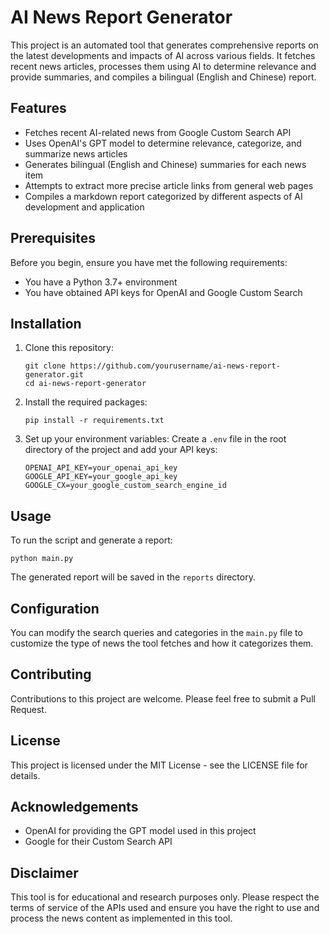 # AI News Report Generator

This project is an automated tool that generates comprehensive reports on the latest developments and impacts of AI across various fields. It fetches recent news articles, processes them using AI to determine relevance and provide summaries, and compiles a bilingual (English and Chinese) report.

## Features

- Fetches recent AI-related news from Google Custom Search API
- Uses OpenAI's GPT model to determine relevance, categorize, and summarize news articles
- Generates bilingual (English and Chinese) summaries for each news item
- Attempts to extract more precise article links from general web pages
- Compiles a markdown report categorized by different aspects of AI development and application

## Prerequisites

Before you begin, ensure you have met the following requirements:

- You have a Python 3.7+ environment
- You have obtained API keys for OpenAI and Google Custom Search

## Installation

1. Clone this repository:
   ```
   git clone https://github.com/yourusername/ai-news-report-generator.git
   cd ai-news-report-generator
   ```

2. Install the required packages:
   ```
   pip install -r requirements.txt
   ```

3. Set up your environment variables:
   Create a `.env` file in the root directory of the project and add your API keys:
   ```
   OPENAI_API_KEY=your_openai_api_key
   GOOGLE_API_KEY=your_google_api_key
   GOOGLE_CX=your_google_custom_search_engine_id
   ```

## Usage

To run the script and generate a report:

```
python main.py
```

The generated report will be saved in the `reports` directory.

## Configuration

You can modify the search queries and categories in the `main.py` file to customize the type of news the tool fetches and how it categorizes them.

## Contributing

Contributions to this project are welcome. Please feel free to submit a Pull Request.

## License

This project is licensed under the MIT License - see the LICENSE file for details.

## Acknowledgements

- OpenAI for providing the GPT model used in this project
- Google for their Custom Search API

## Disclaimer

This tool is for educational and research purposes only. Please respect the terms of service of the APIs used and ensure you have the right to use and process the news content as implemented in this tool.